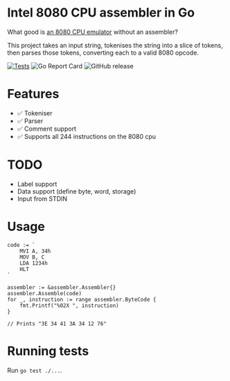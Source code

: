 # Intel 8080 CPU assembler in Go

What good is [an 8080 CPU emulator](https://github.com/lukepeterson/go8080cpu) without an assembler?  

This project takes an input string, tokenises the string into a slice of tokens, then parses those tokens, converting each to a valid 8080 opcode.

[![Tests](https://github.com/lukepeterson/go8080assembler/actions/workflows/go.yml/badge.svg)](https://github.com/lukepeterson/go8080assembler/actions/workflows/go.yml)
![Go Report Card](https://goreportcard.com/badge/github.com/lukepeterson/go8080assembler)
![GitHub release](https://img.shields.io/github/v/release/lukepeterson/go8080assembler)

# Features

- :white_check_mark: Tokeniser
- :white_check_mark: Parser
- :white_check_mark: Comment support
- :white_check_mark: Supports all 244 instructions on the 8080 cpu

# TODO 

- Label support
- Data support (define byte, word, storage)
- Input from STDIN

# Usage

```
code := `
	MVI A, 34h
	MOV B, C
	LDA 1234h
	HLT
`

assembler := &assembler.Assembler{}
assembler.Assemble(code)
for _, instruction := range assembler.ByteCode {
	fmt.Printf("%02X ", instruction)
}

// Prints "3E 34 41 3A 34 12 76"
```

# Running tests

Run `go test ./...`.